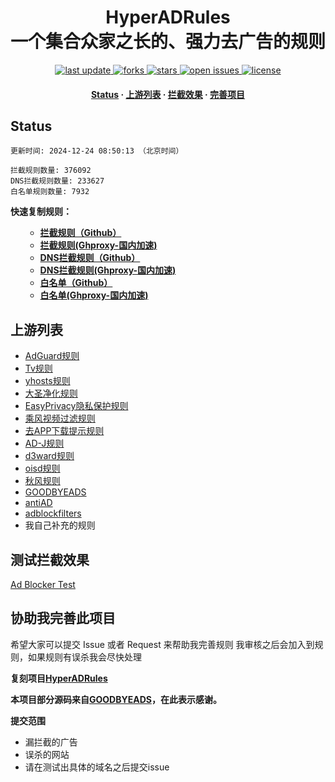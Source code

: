 <div align="center">
<h1 align="center">HyperADRules<br>一个集合众家之长的、强力去广告的规则</h1>
<p>
  <a href="https://github.com/WillisVine/AD-Rules">
    <img src="https://img.shields.io/github/last-commit/WillisVine/AD-Rules?style=flat" alt="last update" />
  </a>
  <a href="https://github.com/WillisVine/AD-Rules">
    <img src="https://img.shields.io/github/forks/WillisVine/AD-Rules?style=flat" alt="forks" />
  </a>
  <a href="https://github.com/WillisVine/AD-Rules">
    <img src="https://img.shields.io/github/stars/WillisVine/AD-Rules?style=flat" alt="stars" />
  </a>
  <a href="https://github.com/WillisVine/AD-Rules/issues/">
    <img src="https://img.shields.io/github/issues/WillisVine/AD-Rules?style=flat" alt="open issues" />
  </a>
  <a href="https://github.com/WillisVine/AD-Rules">
    <img src="https://img.shields.io/github/license/WillisVine/AD-Rules?style=flat" alt="license" />
  </a>
</p>

<h4>
    <a href="#a">Status</a>
  <span> · </span>
    <a href="#b">上游列表</a>
  <span> · </span>
    <a href="#c">拦截效果</a>
  <span> · </span>
    <a href="#d">完善项目</a>
  </h4>

</div>

<h2 id="a">Status</h2>

```
更新时间: 2024-12-24 08:50:13 （北京时间） 

拦截规则数量: 376092 
DNS拦截规则数量: 233627 
白名单规则数量: 7932 
```

**快速复制规则：**
<ul>

- **[拦截规则（Github）](https://raw.githubusercontent.com/WillisVine/AD-Rules/master/rules.txt)**
- **[拦截规则(Ghproxy-国内加速)](https://mirror.ghproxy.com/raw.githubusercontent.com/WillisVine/AD-Rules/master/rules.txt)**
- **[DNS拦截规则（Github）](https://raw.githubusercontent.com/WillisVine/AD-Rules/master/dns.txt)**
- **[DNS拦截规则(Ghproxy-国内加速)](https://mirror.ghproxy.com/raw.githubusercontent.com/WillisVine/AD-Rules/master/dns.txt)**
- **[白名单（Github）](https://raw.githubusercontent.com/WillisVine/AD-Rules/master/allow.txt)**
- **[白名单(Ghproxy-国内加速)](https://mirror.ghproxy.com/raw.githubusercontent.com/WillisVine/AD-Rules/master/allow.txt)**

</ul>

<h2 id="b">上游列表</h2>

- [AdGuard规则](https://github.com/AdguardTeam/AdguardFilters)
- [Tv规则](https://perflyst.github.io/PiHoleBlocklist/SmartTV-AGH.txt)
- [yhosts规则](https://raw.githubusercontent.com/VeleSila/yhosts/master/hosts)
- [大圣净化规则](https://raw.githubusercontent.com/jdlingyu/ad-wars/master/hosts)
- [EasyPrivacy隐私保护规则](https://easylist-downloads.adblockplus.org/easyprivacy.txt)
- [乘风视频过滤规则](https://raw.githubusercontent.com/xinggsf/Adblock-Plus-Rule/master/mv.txt)
- [去APP下载提示规则](https://raw.githubusercontent.com/Noyllopa/NoAppDownload/master/NoAppDownload.txt)
- [AD-J规则](https://raw.githubusercontent.com/jk278/Ad-J/main/Ad-J.txt)
- [d3ward规则](https://raw.githubusercontent.com/d3ward/toolz/master/src/d3host.adblock)
- [oisd规则](https://small.oisd.nl/)
- [秋风规则](https://raw.githubusercontent.com/TG-Twilight/AWAvenue-Ads-Rule/main/AWAvenue-Ads-Rule.txt)
- [GOODBYEADS](https://github.com/8680/GOODBYEADS)
- [antiAD](https://github.com/privacy-protection-tools/anti-AD)
- [adblockfilters](https://github.com/217heidai/adblockfilters)
- 我自己补充的规则

<h2 id="c">测试拦截效果</h2>

[Ad Blocker Test](https://d3ward.github.io/toolz/adblock.html)

<h2 id="d">协助我完善此项目</h2>

希望大家可以提交 Issue 或者 Request 来帮助我完善规则 我审核之后会加入到规则，如果规则有误杀我会尽快处理

**复刻项目[HyperADRules](https://github.com/Lynricsy/HyperADRules)**

**本项目部分源码来自[GOODBYEADS](https://github.com/8680/GOODBYEADS)，在此表示感谢。**

**提交范围**

- 漏拦截的广告
- 误杀的网站
- 请在测试出具体的域名之后提交issue
